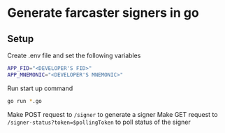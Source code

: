# Generate farcaster signers in go

## Setup

Create .env file and set the following variables

```bash
APP_FID="<DEVELOPER'S FID>"
APP_MNEMONIC="<DEVELOPER'S MNEMONIC>"
```

Run start up command

```bash
go run *.go
```

Make POST request to `/signer` to generate a signer
Make GET request to `/signer-status?token=$pollingToken` to poll status of the signer
